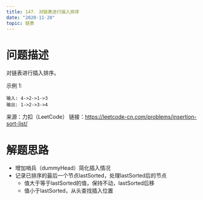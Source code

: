 ```yaml
---
title: 147. 对链表进行插入排序
date: "2020-11-20"
topic: 链表
---
```


# 问题描述 

对链表进行插入排序。

示例 1:

```
输入: 4->2->1->3
输出: 1->2->3->4
```

来源：力扣（LeetCode）
链接：https://leetcode-cn.com/problems/insertion-sort-list/


# 解题思路

- 增加哨兵（dummyHead）简化插入情况
- 记录已排序的最后一个节点lastSorted，处理lastSorted后的节点
  - 值大于等于lastSorted的值，保持不动，lastSorted后移
  - 值小于lastSorted，从头查找插入位置



